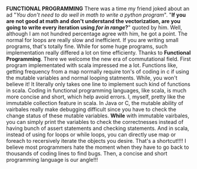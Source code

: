 **FUNCTIONAL PROGRAMMING**
There was a time my friend joked about an ad "*You don't need to do well in math to write a python program*". "**If you are not good at math and don't understand the vectorization, are you going to write every iteration using *for in range*?**" quoted by him. 
Well, although I am not hundred percentage agree with him, he got a point. The normal for loops are really slow and inefficient. If you are writing small programs, that's totally fine. While for some huge programs, such implementation really differed a lot on time efficienty. Thanks to **Functional Programming**. There we welcome the new era of commutational field. 
First program implementated with scala impressed me a lot. Functions like, getting frequency from a map normally require ton's of coding in c if using the mutable variables and normal looping statments. While, you won't believe it! It literally only takes one line to implement such kind of functions in scala. Coding in functional programming languages, like scala, is much more concise and short, which help avoid errors. 
I, myself, pretty like the immutable collection feature in scala. In Java or C, the mutable ability of vairbales really make debugging difficult since you have to check the change status of these mutable variables. **While** with immutable vairbales, you can simply print the variables to check the correctnesses instead of having bunch of assert statements and checking statements. And in scala, instead of using for loops or while loops, you can directly use map or foreach to recersively iterate the objects you desire. That's a shortcut!!!! 
I believe most programmers hate the moment when they have to go back to thousands of coding lines to find bugs. Then, a concise and short programming language is our angle!!! 
